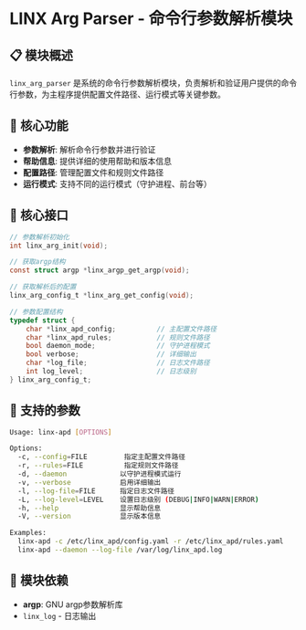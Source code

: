 # LINX Arg Parser - 命令行参数解析模块

## 📋 模块概述

`linx_arg_parser` 是系统的命令行参数解析模块，负责解析和验证用户提供的命令行参数，为主程序提供配置文件路径、运行模式等关键参数。

## 🎯 核心功能

- **参数解析**: 解析命令行参数并进行验证
- **帮助信息**: 提供详细的使用帮助和版本信息
- **配置路径**: 管理配置文件和规则文件路径
- **运行模式**: 支持不同的运行模式（守护进程、前台等）

## 🔧 核心接口

```c
// 参数解析初始化
int linx_arg_init(void);

// 获取argp结构
const struct argp *linx_argp_get_argp(void);

// 获取解析后的配置
linx_arg_config_t *linx_arg_get_config(void);

// 参数配置结构
typedef struct {
    char *linx_apd_config;          // 主配置文件路径
    char *linx_apd_rules;           // 规则文件路径
    bool daemon_mode;               // 守护进程模式
    bool verbose;                   // 详细输出
    char *log_file;                 // 日志文件路径
    int log_level;                  // 日志级别
} linx_arg_config_t;
```

## 📝 支持的参数

```bash
Usage: linx-apd [OPTIONS]

Options:
  -c, --config=FILE         指定主配置文件路径
  -r, --rules=FILE          指定规则文件路径
  -d, --daemon             以守护进程模式运行
  -v, --verbose            启用详细输出
  -l, --log-file=FILE      指定日志文件路径
  -L, --log-level=LEVEL    设置日志级别 (DEBUG|INFO|WARN|ERROR)
  -h, --help               显示帮助信息
  -V, --version            显示版本信息

Examples:
  linx-apd -c /etc/linx_apd/config.yaml -r /etc/linx_apd/rules.yaml
  linx-apd --daemon --log-file /var/log/linx_apd.log
```

## 🔗 模块依赖

- **argp**: GNU argp参数解析库
- `linx_log` - 日志输出